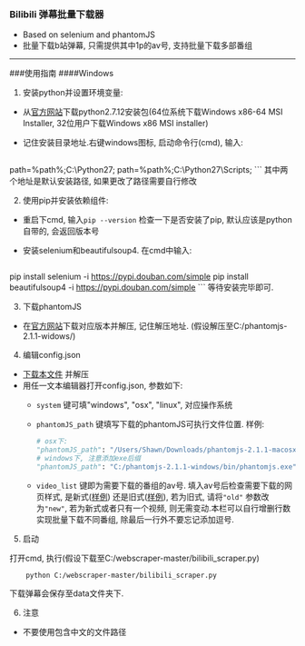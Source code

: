 ### Bilibili 弹幕批量下载器

 - Based on selenium and phantomJS
 - 批量下载b站弹幕, 只需提供其中1p的av号, 支持批量下载多部番组

---

###使用指南
####Windows
1. 安装python并设置环境变量:
 - 从[官方网站](https://www.python.org/downloads/release/python-2712/)下载python2.7.12安装包(64位系统下载Windows x86-64 MSI Installer, 32位用户下载Windows x86 MSI installer)
 - 记住安装目录地址.右键windows图标, 启动命令行(cmd), 输入:

     ```
 path=%path%;C:\Python27;
 path=%path%;C:\Python27\Scripts\;
     ```
 其中两个地址是默认安装路径, 如果更改了路径需要自行修改

2. 使用pip并安装依赖组件:
 - 重启下cmd, 输入`pip --version` 检查一下是否安装了pip, 默认应该是python自带的, 会返回版本号
 - 安装selenium和beautifulsoup4. 在cmd中输入:

     ```
 pip install selenium -i https://pypi.douban.com/simple
 pip install beautifulsoup4 -i https://pypi.douban.com/simple
     ```
 等待安装完毕即可.
 
3. 下载phantomJS
 - 在[官方网站](http://phantomjs.org)下载对应版本并解压, 记住解压地址. (假设解压至C:/phantomjs-2.1.1-widows/)

4. 编辑config.json
 - [下载本文件](https://github.com/shawnau/bilibili_scraper/archive/master.zip) 并解压
 - 用任一文本编辑器打开config.json, 参数如下:
     - `system` 键可填"windows", "osx", "linux", 对应操作系统
     - `phantomJS_path` 键填写下载的phantomJS可执行文件位置. 样例:
         
         ```python
         # osx下: 
         "phantomJS_path": "/Users/Shawn/Downloads/phantomjs-2.1.1-macosx/bin/phantomjs",
         # windows下, 注意添加exe后缀
         "phantomJS_path": "C:/phantomjs-2.1.1-windows/bin/phantomjs.exe",
         ```
     - `video_list` 键即为需要下载的番组的av号. 填入av号后检查需要下载的网页样式, 是新式([样例](http://www.bilibili.com/video/av5280311/)) 还是旧式([样例](http://www.bilibili.com/video/av5313786/)), 若为旧式, 请将`"old"` 参数改为`"new"`, 若为新式或者只有一个视频, 则无需变动.本栏可以自行增删行数实现批量下载不同番组, 除最后一行外不要忘记添加逗号.

5. 启动

 打开cmd, 执行(假设下载至C:/webscraper-master/bilibili_scraper.py)
 
 ```
     python C:/webscraper-master/bilibili_scraper.py
 ```
 下载弹幕会保存至data文件夹下.

6. 注意
 - 不要使用包含中文的文件路径
